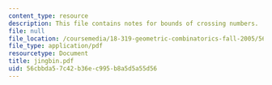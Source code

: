 ```yaml
---
content_type: resource
description: This file contains notes for bounds of crossing numbers.
file: null
file_location: /coursemedia/18-319-geometric-combinatorics-fall-2005/56cbbda57c42b36ec995b8a5d5a55d56_jingbin.pdf
file_type: application/pdf
resourcetype: Document
title: jingbin.pdf
uid: 56cbbda5-7c42-b36e-c995-b8a5d5a55d56
---
```

